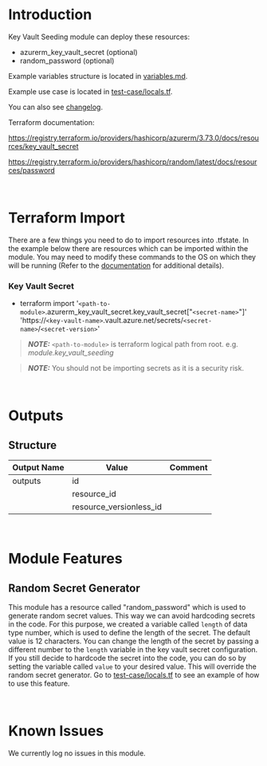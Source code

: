 # Introduction
Key Vault Seeding module can deploy these resources:
* azurerm_key_vault_secret (optional)
* random_password (optional)

Example variables structure is located in [variables.md](variables.md).

Example use case is located in [test-case/locals.tf](test-case/locals.tf).

You can also see [changelog](changelog.md).

Terraform documentation:

https://registry.terraform.io/providers/hashicorp/azurerm/3.73.0/docs/resources/key_vault_secret

https://registry.terraform.io/providers/hashicorp/random/latest/docs/resources/password

&nbsp;

# Terraform Import
There are a few things you need to do to import resources into .tfstate. In the example below there are resources which can be imported within the module. You may need to modify these commands to the OS on which they will be running (Refer to the [documentation](https://developer.hashicorp.com/terraform/cli/commands/import#example-import-into-resource-configured-with-for_each) for additional details).
### Key Vault Secret
* terraform import '`<path-to-module>`.azurerm_key_vault_secret.key_vault_secret["`<secret-name>`"]' 'https://`<key-vault-name>`.vault.azure.net/secrets/`<secret-name>`/`<secret-version>`'

 > **_NOTE:_** `<path-to-module>` is terraform logical path from root. e.g. _module.key\_vault\_seeding_
 
 > **_NOTE:_** You should not be importing secrets as it is a security risk.

&nbsp;

# Outputs
## Structure

| Output Name | Value                   | Comment |
| ----------- | ----------------------- | ------- |
| outputs     | id                      |         |
|             | resource_id             |         |
|             | resource_versionless_id |         |


&nbsp;

# Module Features
## Random Secret Generator
This module has a resource called "random_password" which is used to generate random secret values. This way we can avoid hardcoding secrets in the code. For this purpose, we created a variable called `length` of data type number, which is used to define the length of the secret. The default value is 12 characters. You can change the length of the secret by passing a different number to the `length` variable in the key vault secret configuration. If you still decide to hardcode the secret into the code, you can do so by setting the variable called `value` to your desired value. This will override the random secret generator. Go to [test-case/locals.tf](test-case/locals.tf) to see an example of how to use this feature.

&nbsp;

# Known Issues
We currently log no issues in this module.